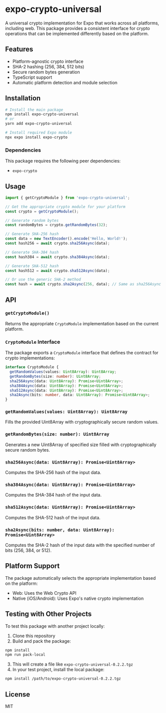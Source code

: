 # expo-crypto-universal

A universal crypto implementation for Expo that works across all platforms, including web. This package provides a consistent interface for crypto operations that can be implemented differently based on the platform.

## Features

- Platform-agnostic crypto interface
- SHA-2 hashing (256, 384, 512 bits)
- Secure random bytes generation
- TypeScript support
- Automatic platform detection and module selection

## Installation

```bash
# Install the main package
npm install expo-crypto-universal
# or
yarn add expo-crypto-universal

# Install required Expo module
npx expo install expo-crypto
```

### Dependencies

This package requires the following peer dependencies:

- `expo-crypto`

## Usage

```typescript
import { getCryptoModule } from 'expo-crypto-universal';

// Get the appropriate crypto module for your platform
const crypto = getCryptoModule();

// Generate random bytes
const randomBytes = crypto.getRandomBytes(32);

// Generate SHA-256 hash
const data = new TextEncoder().encode('Hello, World!');
const hash256 = await crypto.sha256Async(data);

// Generate SHA-384 hash
const hash384 = await crypto.sha384Async(data);

// Generate SHA-512 hash
const hash512 = await crypto.sha512Async(data);

// Or use the generic SHA-2 method
const hash = await crypto.sha2Async(256, data); // Same as sha256Async
```

## API

### `getCryptoModule()`

Returns the appropriate `CryptoModule` implementation based on the current platform.

### `CryptoModule` Interface

The package exports a `CryptoModule` interface that defines the contract for crypto implementations:

```typescript
interface CryptoModule {
  getRandomValues(values: Uint8Array): Uint8Array;
  getRandomBytes(size: number): Uint8Array;
  sha256Async(data: Uint8Array): Promise<Uint8Array>;
  sha384Async(data: Uint8Array): Promise<Uint8Array>;
  sha512Async(data: Uint8Array): Promise<Uint8Array>;
  sha2Async(bits: number, data: Uint8Array): Promise<Uint8Array>;
}
```

### `getRandomValues(values: Uint8Array): Uint8Array`

Fills the provided Uint8Array with cryptographically secure random values.

### `getRandomBytes(size: number): Uint8Array`

Generates a new Uint8Array of specified size filled with cryptographically secure random bytes.

### `sha256Async(data: Uint8Array): Promise<Uint8Array>`

Computes the SHA-256 hash of the input data.

### `sha384Async(data: Uint8Array): Promise<Uint8Array>`

Computes the SHA-384 hash of the input data.

### `sha512Async(data: Uint8Array): Promise<Uint8Array>`

Computes the SHA-512 hash of the input data.

### `sha2Async(bits: number, data: Uint8Array): Promise<Uint8Array>`

Computes the SHA-2 hash of the input data with the specified number of bits (256, 384, or 512).

## Platform Support

The package automatically selects the appropriate implementation based on the platform:

- Web: Uses the Web Crypto API
- Native (iOS/Android): Uses Expo's native crypto implementation

## Testing with Other Projects

To test this package with another project locally:

1. Clone this repository
2. Build and pack the package:

```bash
npm install
npm run pack-local
```

3. This will create a file like `expo-crypto-universal-0.2.2.tgz`
4. In your test project, install the local package:

```bash
npm install /path/to/expo-crypto-universal-0.2.2.tgz
```

## License

MIT

